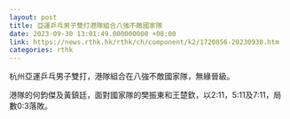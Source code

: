 ```yaml
---
layout: post
title: 亞運乒乓男子雙打港隊組合八強不敵國家隊
date: 2023-09-30 13:01:49.000000000 +08:00
link: https://news.rthk.hk/rthk/ch/component/k2/1720856-20230930.htm
categories: rthk
---
```


杭州亞運乒乓男子雙打，港隊組合在八強不敵國家隊，無緣晉級。

港隊的何鈞傑及黃鎮廷，面對國家隊的樊振東和王楚欽，以2:11，5:11及7:11，局數0:3落敗。
